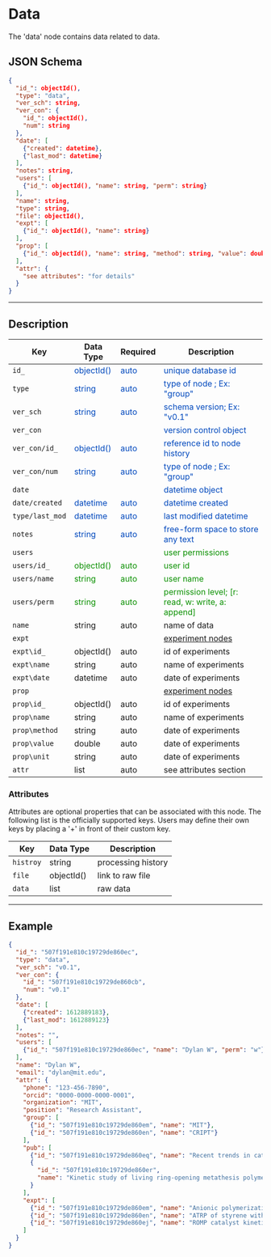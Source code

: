 # Data

The 'data' node contains data related to data.

## JSON Schema

```json
{
  "id_": objectId(),
  "type": "data",
  "ver_sch": string,
  "ver_con": {
    "id_": objectId(),
    "num": string
  },
  "date": [
    {"created": datetime},
    {"last_mod": datetime}
  ],
  "notes": string,
  "users": [
    {"id_": objectId(), "name": string, "perm": string}
  ],
  "name": string,
  "type": string,
  "file": objectId(),
  "expt": [
    {"id_": objectId(), "name": string}
  ],
  "prop": [
    {"id_": objectId(), "name": string, "method": string, "value": double, "unit": string}
  ],
  "attr": {
    "see attributes": "for details"
  }
}
```

---

## Description

Key             |Data Type     |Required  |Description
-------------   |---------     |------    |----
`id_`          |<span style="color:rgb(0, 72, 189)"> objectId() </span>|<span style="color:rgb(0, 72, 189)">  auto  </span>|<span style="color:rgb(0, 72, 189)">  unique database id  </span>
`type`          |<span style="color:rgb(0, 72, 189)">  string  </span> |<span style="color:rgb(0, 72, 189)">  auto  </span>|<span style="color:rgb(0, 72, 189)">  type of node ; Ex: "group"  </span>
`ver_sch`       |<span style="color:rgb(0, 72, 189)">  string  </span>|<span style="color:rgb(0, 72, 189)">  auto  </span>|<span style="color:rgb(0, 72, 189)">  schema version; Ex: "v0.1"  </span>
`ver_con`       |              |          |<span style="color:rgb(0, 72, 189)">  version control object  </span>
`ver_con/id_`   |<span style="color:rgb(0, 72, 189)">  objectId()  </span>|<span style="color:rgb(0, 72, 189)">  auto  </span>|<span style="color:rgb(0, 72, 189)">  reference id to node history  </span>
`ver_con/num`   |<span style="color:rgb(0, 72, 189)">  string  </span>|<span style="color:rgb(0, 72, 189)">auto  </span>|<span style="color:rgb(0, 72, 189)">  type of node ; Ex: "group"  </span>
`date`          |              |          |<span style="color:rgb(0, 72, 189)">  datetime object  </span>
`date/created`  |<span style="color:rgb(0, 72, 189)">  datetime  </span>|<span style="color:rgb(0, 72, 189)">auto  </span>|<span style="color:rgb(0, 72, 189)">  datetime created  </span>
`type/last_mod` |<span style="color:rgb(0, 72, 189)">  datetime  </span>|<span style="color:rgb(0, 72, 189)">auto  </span>|<span style="color:rgb(0, 72, 189)">  last modified datetime  </span>
`notes`         |<span style="color:rgb(0, 72, 189)">  string  </span>|<span style="color:rgb(0, 72, 189)">auto  </span> |<span style="color:rgb(0, 72, 189)">  free-form space to store any text  </span>
`users`               |     |      |<span style="color:rgb(12, 145, 3)">  user permissions </span>
`users/id_`           |<span style="color:rgb(12, 145, 3)">  objectId()   </span>|<span style="color:rgb(12, 145, 3)">  auto   </span>|<span style="color:rgb(12, 145, 3)">  user id  </span>
`users/name`          |<span style="color:rgb(12, 145, 3)">  string  </span>|<span style="color:rgb(12, 145, 3)">  auto   </span>|<span style="color:rgb(12, 145, 3)">  user name  </span>
`users/perm`          |<span style="color:rgb(12, 145, 3)">  string  </span>|<span style="color:rgb(12, 145, 3)">  auto   </span>|<span style="color:rgb(12, 145, 3)">  permission level; [r: read, w: write, a: append]  </span>
`name`                |string         | auto      | name of data
`expt`                |               |           | [experiment nodes](../data-models/Experiments.md)
`expt\id_`            |objectId()     | auto      | id of experiments
`expt\name`           |string         | auto      | name of experiments
`expt\date`           |datetime       | auto      | date of experiments
`prop`                |               |           | [experiment nodes](../Materials_P/#properties)
`prop\id_`            |objectId()     | auto      | id of experiments
`prop\name`           | string        | auto      | name of experiments
`prop\method`         | string        | auto      | date of experiments
`prop\value`          | double        | auto      | date of experiments
`prop\unit`           | string        | auto      | date of experiments
`attr`                | list          | auto      |see attributes section


### Attributes

Attributes are optional properties that can be associated with this node. The following list is the officially supported
keys. Users may define their own keys by placing a '+' in front of their custom key.

Key                   | Data Type      | Description
-------------         | ---------      | ----------
`histroy`             | string         | processing history
`file`                | objectId()     | link to raw file
`data`                | list           | raw data
---

## Example

```json
{
  "id_": "507f191e810c19729de860ec",
  "type": "data",
  "ver_sch": "v0.1",
  "ver_con": {
    "id_": "507f191e810c19729de860cb",
    "num": "v0.1"
  },
  "date": [
    {"created": 1612889183},
    {"last_mod": 1612889123}
  ],
  "notes": "",
  "users": [
    {"id_": "507f191e810c19729de860ec", "name": "Dylan W", "perm": "w"}
  ],
  "name": "Dylan W",
  "email": "dylan@mit.edu",
  "attr": {
    "phone": "123-456-7890",
    "orcid": "0000-0000-0000-0001",
    "organization": "MIT",
    "position": "Research Assistant",
    "group": [
      {"id_": "507f191e810c19729de860em", "name": "MIT"},
      {"id_": "507f191e810c19729de860en", "name": "CRIPT"}
    ],
    "pub": [
      {"id_": "507f191e810c19729de860eq", "name": "Recent trends in catalytic polymerizations"},
      {
        "id_": "507f191e810c19729de860er",
        "name": "Kinetic study of living ring-opening metathesis polymerization with third-generation Grubbs catalysts"
      }
    ],
    "expt": [
      {"id_": "507f191e810c19729de860em", "name": "Anionic polymerization", "date": 1612886423},
      {"id_": "507f191e810c19729de860en", "name": "ATRP of styrene with CuCl", "date": 1612886423},
      {"id_": "507f191e810c19729de860ej", "name": "ROMP catalyst kinetic study part 1", "date": 1612886423}
    ]
  }
}
```
